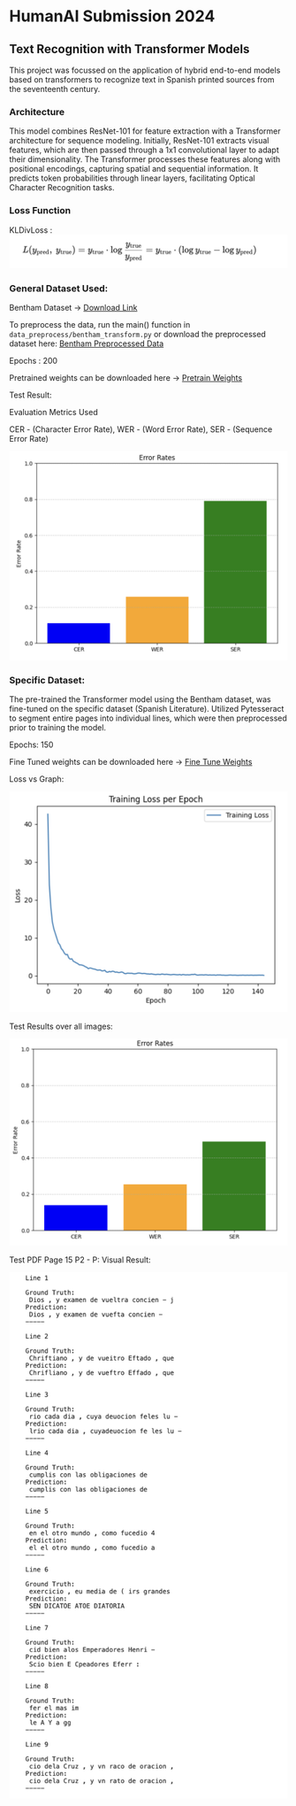 # HumanAI Submission 2024

## Text Recognition with Transformer Models

This project was focussed on the application of hybrid end-to-end models based on transformers to recognize text in Spanish printed sources from the seventeenth century.


### Architecture

This model combines ResNet-101 for feature extraction with a Transformer architecture for sequence modeling. Initially, ResNet-101 extracts visual features, which are then passed through a 1x1 convolutional layer to adapt their dimensionality. The Transformer processes these features along with positional encodings, capturing spatial and sequential information. It predicts token probabilities through linear layers, facilitating Optical Character Recognition tasks.


### Loss Function

KLDivLoss : 
![image](assets/loss_func.png)

### General Dataset Used:
Bentham Dataset -> [Download Link](https://zenodo.org/records/44519)

To preprocess the data, run the main() function in `data_preprocess/bentham_transform.py` or download the preprocessed dataset here: [Bentham Preprocessed Data](https://amritauniv-my.sharepoint.com/:u:/g/personal/amenu4aie21178_am_students_amrita_edu/ERzvGI5PulVMoICHoHoYKnkBo0We64Nb-CuktTtfvbLQ3Q?e=8M2Y32)

Epochs : 200

Pretrained weights can be downloaded here -> [Pretrain Weights](https://amritauniv-my.sharepoint.com/:u:/g/personal/amenu4aie21178_am_students_amrita_edu/EV1DDTWIW2RHqefzHkXvU-ABm478tzOOtCtSh1ts9TDy7w?e=VjhtcO)

Test Result: 

Evaluation Metrics Used

CER - (Character Error Rate), 
WER - (Word Error Rate), 
SER - (Sequence Error Rate)
 
![image](assets/pretrain_result.png)

### Specific Dataset: 


The pre-trained the Transformer model using the Bentham dataset, was fine-tuned on the specific dataset (Spanish Literature). Utilized Pytesseract to segment entire pages into individual lines, which were then preprocessed prior to training the model.


Epochs: 150

Fine Tuned weights can be downloaded here -> [Fine Tune Weights](https://amritauniv-my.sharepoint.com/:u:/g/personal/amenu4aie21178_am_students_amrita_edu/Ee6oR0L2H7lMhpoCcm_Sdd0B1XJlt5x2pMghVVIyrl5Z4g?e=GmgjeY)

Loss vs Graph:

![image](assets/fine_tune_loss.png)

Test Results over all images:

![image](assets/fine_tune_final_ers.png)


Test PDF Page 15 P2 - P: Visual Result:

![image](assets/test_result.png)
